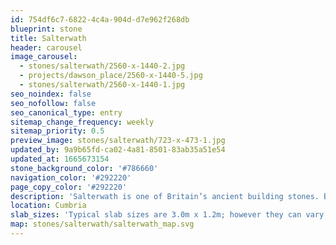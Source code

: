 ```yaml
---
id: 754df6c7-6822-4c4a-904d-d7e962f268db
blueprint: stone
title: Salterwath
header: carousel
image_carousel:
  - stones/salterwath/2560-x-1440-2.jpg
  - projects/dawson_place/2560-x-1440-5.jpg
  - stones/salterwath/2560-x-1440-1.jpg
seo_noindex: false
seo_nofollow: false
seo_canonical_type: entry
sitemap_change_frequency: weekly
sitemap_priority: 0.5
preview_image: stones/salterwath/723-x-473-1.jpg
updated_by: 9a9b65fd-ca02-4a81-8501-83ab35a51e54
updated_at: 1665673154
stone_background_color: '#786660'
navigation_color: '#292220'
page_copy_color: '#292220'
description: 'Salterwath is one of Britain’s ancient building stones. Britannicus has taken this highly respected stone and polished it to create an eyecatching example of stone. The polished stone results in a rich, chocolate brown shade with light and dark brown swirls, punctuated by some fine white calcite lines and the occasional small pink/white calcite rose.'
location: Cumbria
slab_sizes: 'Typical slab sizes are 3.0m x 1.2m; however they can vary.'
map: stones/salterwath/salterwath_map.svg
---
```

